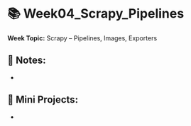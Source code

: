 # 📚 Week04_Scrapy_Pipelines

**Week Topic:** Scrapy – Pipelines, Images, Exporters

## 📝 Notes:

- 

## 🧪 Mini Projects:

- 
